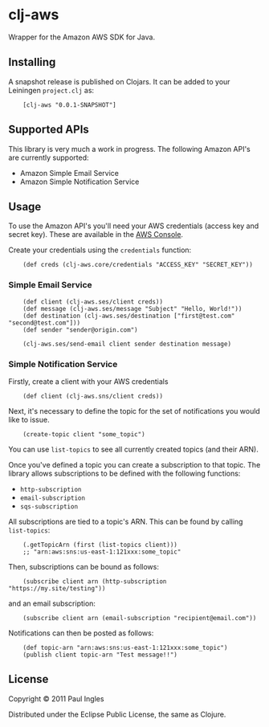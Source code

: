 # clj-aws

Wrapper for the Amazon AWS SDK for Java.

## Installing

A snapshot release is published on Clojars. It can be added to your Leiningen `project.clj` as:

		[clj-aws "0.0.1-SNAPSHOT"]

## Supported APIs

This library is very much a work in progress. The following Amazon API's are currently supported:

* Amazon Simple Email Service
* Amazon Simple Notification Service

## Usage

To use the Amazon API's you'll need your AWS credentials (access key and secret key). These are available in the [AWS Console](http://aws.amazon.com).

Create your credentials using the `credentials` function:

		(def creds (clj-aws.core/credentials "ACCESS_KEY" "SECRET_KEY"))

### Simple Email Service

		(def client (clj-aws.ses/client creds))
		(def message (clj-aws.ses/message "Subject" "Hello, World!"))
		(def destination (clj-aws.ses/destination ["first@test.com" "second@test.com"]))
		(def sender "sender@origin.com")
		
		(clj-aws.ses/send-email client sender destination message)

### Simple Notification Service

Firstly, create a client with your AWS credentials

		(def client (clj-aws.sns/client creds))

Next, it's necessary to define the topic for the set of notifications you would like to issue. 

		(create-topic client "some_topic")

You can use `list-topics` to see all currently created topics (and their ARN).

Once you've defined a topic you can create a subscription to that topic. The library allows subscriptions to be defined with the following functions:

* `http-subscription`
* `email-subscription`
* `sqs-subscription`

All subscriptions are tied to a topic's ARN. This can be found by calling `list-topics`:

		(.getTopicArn (first (list-topics client)))
		;; "arn:aws:sns:us-east-1:121xxx:some_topic"

Then, subscriptions can be bound as follows:

		(subscribe client arn (http-subscription "https://my.site/testing"))

and an email subscription:

		(subscribe client arn (email-subscription "recipient@email.com"))

Notifications can then be posted as follows:

		(def topic-arn "arn:aws:sns:us-east-1:121xxx:some_topic")
		(publish client topic-arn "Test message!!")

## License

Copyright &copy; 2011 Paul Ingles

Distributed under the Eclipse Public License, the same as Clojure.
